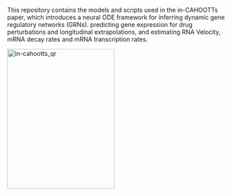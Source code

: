 This repository contains the models and scripts used in the in-CAHOOTTs paper, which introduces a neural ODE framework for inferring dynamic gene regulatory networks (GRNs). predicting gene expression for drug perturbations and longitudinal extrapolations, and estimating RNA Velocity, mRNA decay rates and mRNA transcription rates.

<img width="248" height="324" alt="in-cahootts_qr" src="https://github.com/user-attachments/assets/e9ec5ca0-e055-4473-a13d-13583ce7bc93" />
